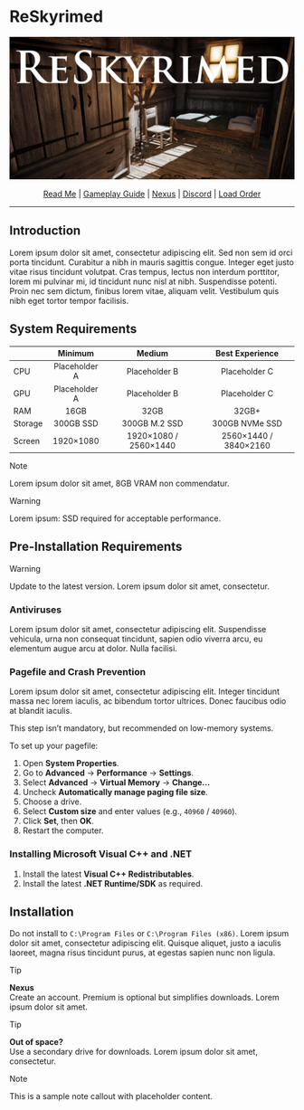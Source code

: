 # ReSkyrimed
![Banner](https://github.com/Abi822/ReSkyrimed/blob/main/Images/logo.png?raw=true)
<p align="center">
  <a href="/#/README">Read Me</a> |
  <a href="/#/GUIDE">Gameplay Guide</a> |
  <a href="https://next.nexusmods.com/profile/Yuuri0?pk_vid=f0541747e7efdde9175914584554c7c2" target="_blank">Nexus</a> |
  <a href="https://discord.gg/55kHAH7T6t" target="_blank">Discord</a> |
  <a href="https://loadorderlibrary.com/lists/" target="_blank">Load Order</a> 
</p>

---

## Introduction
Lorem ipsum dolor sit amet, consectetur adipiscing elit. Sed non sem id orci porta tincidunt. Curabitur a nibh in mauris sagittis congue. Integer eget justo vitae risus tincidunt volutpat. Cras tempus, lectus non interdum porttitor, lorem mi pulvinar mi, id tincidunt nunc nisl at nibh. Suspendisse potenti. Proin nec sem dictum, finibus lorem vitae, aliquam velit. Vestibulum quis nibh eget tortor tempor facilisis.

## System Requirements
|  | Minimum | Medium | Best Experience |
| :--- | :------: | :------: | :------: |
| CPU | Placeholder A | Placeholder B | Placeholder C |
| GPU | Placeholder A | Placeholder B | Placeholder C |
| RAM | 16GB | 32GB | 32GB+ |
| Storage | 300GB SSD | 300GB M.2 SSD | 300GB NVMe SSD |
| Screen | 1920×1080 | 1920×1080 / 2560×1440 | 2560×1440 / 3840×2160 |

> [!NOTE]
> Lorem ipsum dolor sit amet, 8GB VRAM non commendatur.

> [!WARNING]
> Lorem ipsum: SSD required for acceptable performance.

## Pre-Installation Requirements
> [!WARNING]
> Update to the latest version. Lorem ipsum dolor sit amet, consectetur.

### Antiviruses
Lorem ipsum dolor sit amet, consectetur adipiscing elit. Suspendisse vehicula, urna non consequat tincidunt, sapien odio viverra arcu, eu elementum augue arcu at dolor. Nulla facilisi.

### Pagefile and Crash Prevention
Lorem ipsum dolor sit amet, consectetur adipiscing elit. Integer tincidunt massa nec lorem iaculis, ac bibendum tortor ultrices. Donec faucibus odio at blandit iaculis. 

This step isn’t mandatory, but recommended on low-memory systems.

To set up your pagefile:
1. Open **System Properties**.  
2. Go to **Advanced** → **Performance** → **Settings**.  
3. Select **Advanced** → **Virtual Memory** → **Change…**  
4. Uncheck **Automatically manage paging file size**.  
5. Choose a drive.  
6. Select **Custom size** and enter values (e.g., `40960` / `40960`).  
7. Click **Set**, then **OK**.  
8. Restart the computer.

### Installing Microsoft Visual C++ and .NET
1. Install the latest **Visual C++ Redistributables**.  
2. Install the latest **.NET Runtime/SDK** as required.  

## Installation
Do not install to `C:\Program Files` or `C:\Program Files (x86)`. Lorem ipsum dolor sit amet, consectetur adipiscing elit. Quisque aliquet, justo a iaculis laoreet, magna risus tincidunt purus, at egestas sapien nunc non ligula.

> [!TIP]
> **Nexus**  
> Create an account. Premium is optional but simplifies downloads. Lorem ipsum dolor sit amet.

> [!TIP]
> **Out of space?**  
> Use a secondary drive for downloads. Lorem ipsum dolor sit amet, consectetur.

> [!NOTE]
> This is a sample note callout with placeholder content.
